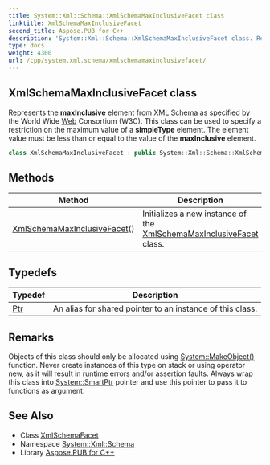```yaml
---
title: System::Xml::Schema::XmlSchemaMaxInclusiveFacet class
linktitle: XmlSchemaMaxInclusiveFacet
second_title: Aspose.PUB for C++
description: 'System::Xml::Schema::XmlSchemaMaxInclusiveFacet class. Represents the maxInclusive element from XML Schema as specified by the World Wide Web Consortium (W3C). This class can be used to specify a restriction on the maximum value of a simpleType element. The element value must be less than or equal to the value of the maxInclusive element in C++.'
type: docs
weight: 4300
url: /cpp/system.xml.schema/xmlschemamaxinclusivefacet/
---
```

## XmlSchemaMaxInclusiveFacet class


Represents the **maxInclusive** element from XML [Schema](../) as specified by the World Wide [Web](../../system.web/) Consortium (W3C). This class can be used to specify a restriction on the maximum value of a **simpleType** element. The element value must be less than or equal to the value of the **maxInclusive** element.

```cpp
class XmlSchemaMaxInclusiveFacet : public System::Xml::Schema::XmlSchemaFacet
```

## Methods

| Method | Description |
| --- | --- |
| [XmlSchemaMaxInclusiveFacet](./xmlschemamaxinclusivefacet/)() | Initializes a new instance of the [XmlSchemaMaxInclusiveFacet](./) class. |
## Typedefs

| Typedef | Description |
| --- | --- |
| [Ptr](./ptr/) | An alias for shared pointer to an instance of this class. |
## Remarks



Objects of this class should only be allocated using [System::MakeObject()](../../system/makeobject/) function. Never create instances of this type on stack or using operator new, as it will result in runtime errors and/or assertion faults. Always wrap this class into [System::SmartPtr](../../system/smartptr/) pointer and use this pointer to pass it to functions as argument. 

## See Also

* Class [XmlSchemaFacet](../xmlschemafacet/)
* Namespace [System::Xml::Schema](../)
* Library [Aspose.PUB for C++](../../)
